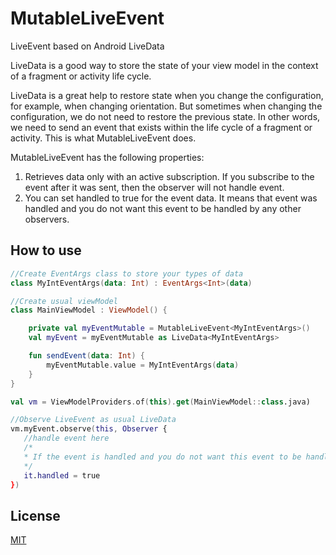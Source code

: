 # MutableLiveEvent
LiveEvent based on Android LiveData

LiveData is a good way to store the state of your view model in the context of a fragment or activity life cycle.

LiveData is a great help to restore state when you change the configuration, for example, when changing orientation. But sometimes when changing the configuration, we do not need to restore the previous state. In other words, we need to send an event that exists within the life cycle of a fragment or activity.
This is what MutableLiveEvent does.

MutableLiveEvent has the following properties:

1.	Retrieves data only with an active subscription. If you subscribe to the event after it was sent, then the observer will not handle event.
2.	You can set handled to true for the event data. It means that event was handled and you do not want this event to be handled by any other observers.

## How to use

```kotlin
//Create EventArgs class to store your types of data
class MyIntEventArgs(data: Int) : EventArgs<Int>(data)

//Create usual viewModel
class MainViewModel : ViewModel() {

    private val myEventMutable = MutableLiveEvent<MyIntEventArgs>()
    val myEvent = myEventMutable as LiveData<MyIntEventArgs>

    fun sendEvent(data: Int) {
        myEventMutable.value = MyIntEventArgs(data)
    }
}

val vm = ViewModelProviders.of(this).get(MainViewModel::class.java)

//Observe LiveEvent as usual LiveData
vm.myEvent.observe(this, Observer {
   //handle event here
   /*
   * If the event is handled and you do not want this event to be handled by any other observers.
   */
   it.handled = true
})      
```

## License
  [MIT](https://github.com/ar2code/MutableLiveEvent/blob/master/LICENSE)
